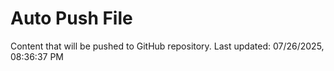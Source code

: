 # Auto Push File

Content that will be pushed to GitHub repository.
Last updated: 07/26/2025, 08:36:37 PM